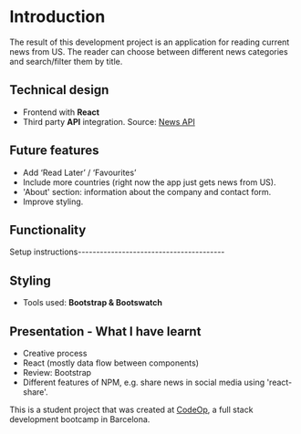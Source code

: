 # Introduction

The result of this development project is an application for reading current news from US. The reader can choose between different news categories and search/filter them by title.

## Technical design

- Frontend with **React**
- Third party **API** integration. Source: [News API](https://newsapi.org/)

## Future features

- Add ‘Read Later’ / ‘Favourites’
- Include more countries (right now the app just gets news from US).
- 'About' section: information about the company and contact form.
- Improve styling.

## Functionality

Setup instructions----------------------------------------

## Styling

- Tools used: **Bootstrap & Bootswatch**

## Presentation - What I have learnt

- Creative process
- React (mostly data flow between components)
- Review: Bootstrap
- Different features of NPM, e.g. share news in social media using 'react-share'.

This is a student project that was created at [CodeOp](http://codeop.tech), a full stack development bootcamp in Barcelona.
